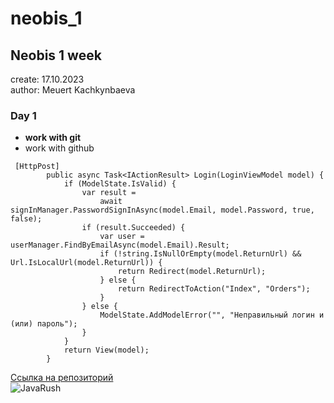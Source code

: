 # neobis_1
## Neobis 1 week  
create: 17.10.2023  
author: Meuert Kachkynbaeva  

### Day 1  
* __work with git__
* work with github

~~~
 [HttpPost]
        public async Task<IActionResult> Login(LoginViewModel model) {
            if (ModelState.IsValid) {
                var result =
                    await signInManager.PasswordSignInAsync(model.Email, model.Password, true, false);
                if (result.Succeeded) {
                    var user = userManager.FindByEmailAsync(model.Email).Result;
                    if (!string.IsNullOrEmpty(model.ReturnUrl) && Url.IsLocalUrl(model.ReturnUrl)) {
                        return Redirect(model.ReturnUrl);
                    } else {
                        return RedirectToAction("Index", "Orders");
                    }
                } else {
                    ModelState.AddModelError("", "Неправильный логин и (или) пароль");
                }
            }
            return View(model);
        }
~~~
[Ссылка на репозиторий](https://github.com/teurem/VKR-AutoServise/tree/master)  
![JavaRush](javarush.png)
